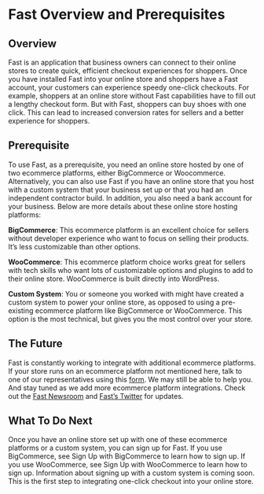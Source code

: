 # Fast Overview and Prerequisites
## Overview
Fast is an application that business owners can connect to their online stores to create quick, efficient checkout experiences for shoppers. Once you have installed Fast into your online store and shoppers have a Fast account, your customers can experience speedy one-click checkouts. For example, shoppers at an online store without Fast capabilities have to fill out a lengthy checkout form. But with Fast, shoppers can buy shoes with one click. This can lead to increased conversion rates for sellers and a better experience for shoppers.
## Prerequisite
To use Fast, as a prerequisite, you need an online store hosted by one of two ecommerce platforms, either BigCommerce or Woocommerce. Alternatively, you can also use Fast if you have an online store that you host with a custom system that your business set up or that you had an independent contractor build. In addition, you also need a bank account for your business. Below are more details about these online store hosting platforms:

**BigCommerce**: This ecommerce platform is an excellent choice for sellers without developer experience who want to focus on selling their products. It’s less customizable than other options.

**WooCommerce**: This ecommerce platform choice works great for sellers with tech skills who want lots of customizable options and plugins to add to their online store. WooCommerce is built directly into WordPress.

**Custom System**: You or someone you worked with might have created a custom system to power your online store, as opposed to using a pre-existing ecommerce platform like BigCommerce or WooCommerce. This option is the most technical, but gives you the most control over your store.
## The Future
Fast is constantly working to integrate with additional ecommerce platforms. If your store runs on an ecommerce platform not mentioned here, talk to one of our representatives using this [form](https://v2.fast.co/contact-sales). We may still be able to help you. And stay tuned as we add more ecommerce platform integrations. Check out the [Fast Newsroom](https://www.fast.co/newsroom/news) and [Fast’s Twitter](https://twitter.com/fast) for updates.
## What To Do Next
Once you have an online store set up with one of these ecommerce platforms or a custom system, you can sign up for Fast. If you use BigCommerce, see Sign Up with BigCommerce to learn how to sign up. If you use WooCommerce, see Sign Up with WooCommerce to learn how to sign up. Information about signing up with a custom system is coming soon. This is the first step to integrating one-click checkout into your online store.
